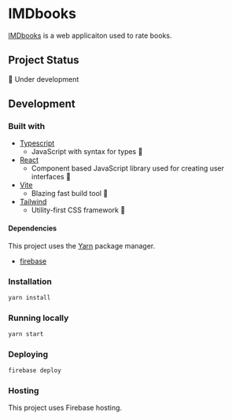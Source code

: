 # IMDbooks

[IMDbooks](https://imdbooks.web.app) is a web applicaiton used to rate books.

## Project Status

🚧 Under development

## Development

### Built with

- [Typescript](https://www.typescriptlang.org/)
  - JavaScript with syntax for types 💪
- [React](https://reactjs.org/)
  - Component based JavaScript library used for creating user interfaces 🌿
- [Vite](https://vitejs.dev/)
  - Blazing fast build tool 🚀
- [Tailwind](https://tailwindcss.com/)
  - Utility-first CSS framework 💅

#### Dependencies

This project uses the [Yarn](https://yarnpkg.com/) package manager.

- [firebase](https://yarnpkg.com/package/firebase)

### Installation

```bash
yarn install
```

### Running locally

```bash
yarn start
```

### Deploying

```bash
firebase deploy
```

### Hosting

This project uses Firebase hosting.

